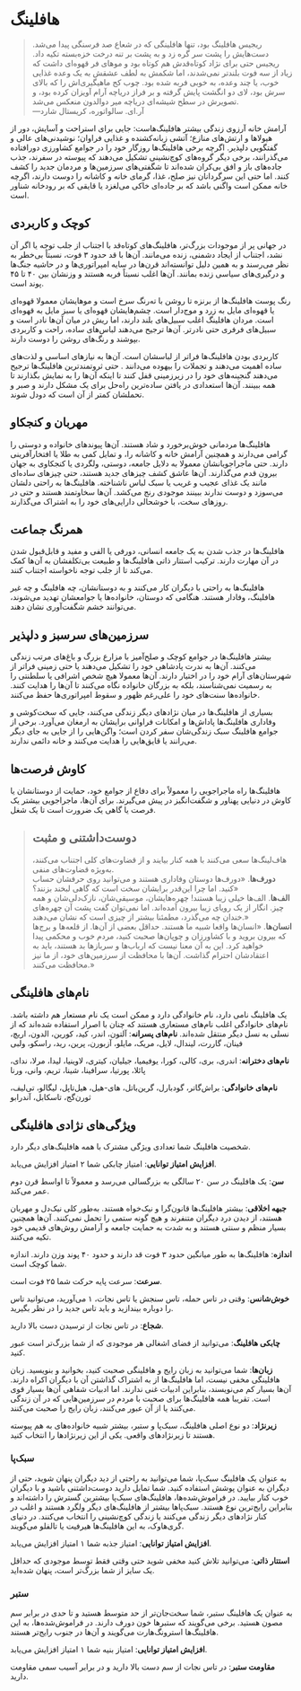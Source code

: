 # هافلینگ
> ریجیس هافلینگ بود، تنها هافلینگی که در شعاع صد فرسنگی پیدا می‌شد. دست‌هایش را پشت سر گره زد و به پشت بر تنه درخت خزه‌بسته تکیه داد. ریجیس حتی برای نژاد کوتاه‌قدش هم کوتاه بود و موهای فر قهوه‌ای داشت که زیاد از سه فوت بلندتر نمی‌شدند، اما شکمش به لطف عشقش به یک وعده غذایی خوب، یا چند وعده، به خوبی فربه شده بود. چوب کج ماهیگیری‌اش را که بالای سرش بود، لای دو انگشت پایش گرفته و بر فراز دریاچه آرام آویزان کرده بود، و تصویرش در سطح شیشه‌ای دریاچه میر دوالدون منعکس  می‌شد.  
—آر.ای. سالواتوره، کریستال شارد

آرامش خانه آرزوی زندگی بیشتر هافلینگ‌هاست: جایی برای استراحت و آسایش، دور از هیولاها و ارتش‌های منازع؛ آتشی زبانه‌کشنده و غذایی فراوان؛ نوشیدنی‌های عالی و گفتگویی دلپذیر. اگرچه برخی هافلینگ‌ها روزگار خود را در جوامع کشاورزی دورافتاده می‌گذرانند، برخی دیگر گروه‌های کوچ‌نشینی تشکیل می‌دهند که پیوسته در سفرند، جذب جاده‌های باز و افق بی‌کران شده‌اند تا شگفتی‌های سرزمین‌ها و مردمان جدید را کشف کنند. اما حتی این سرگردانان نیز صلح، غذا، گرمای خانه و کاشانه را دوست دارند، اگرچه خانه ممکن است واگنی باشد که بر جاده‌ای خاکی می‌لغزد یا قایقی که بر رودخانه شناور است.

## کوچک و کاربردی
در جهانی پر از موجودات بزرگ‌تر، هافلینگ‌های کوتاه‌قد با اجتناب از جلب توجه یا اگر آن نشد، اجتناب از ایجاد دشمنی، زنده می‌مانند. آن‌ها با قد حدود ۳ فوت، نسبتاً بی‌خطر به نظر می‌رسند و به همین دلیل توانسته‌اند قرن‌ها در سایه امپراتوری‌ها و در حاشیه جنگ‌ها و درگیری‌های سیاسی زنده بمانند. آن‌ها اغلب نسبتاً فربه هستند و وزنشان بین ۴۰ تا ۴۵ پوند است.

رنگ پوست هافلینگ‌ها از برنزه تا روشن با ته‌رنگ سرخ است و موهایشان معمولا قهوه‌ای یا قهوه‌ای مایل به زرد و موج‌دار است. چشم‌هایشان قهوه‌ای یا سبز مایل به قهوه‌ای است. مردان هافلینگ اغلب سبیل‌های بلند دارند، اما ریش در میان آن‌ها نادر است و سبیل‌های فرفری حتی نادرتر. آن‌ها ترجیح می‌دهند لباس‌های ساده، راحت و کاربردی بپوشند و رنگ‌های روشن را دوست دارند.

کاربردی بودن هافلینگ‌ها فراتر از لباسشان است. آن‌ها به نیازهای اساسی و لذت‌های ساده اهمیت می‌دهند و تجملات را بیهوده می‌دانند . حتی ثروتمندترین هافلینگ‌ها ترجیح‌ می‌دهند گنجینه‌های خود را در زیرزمینی قفل کنند تا اینکه آن‌ها را به نمایش بگذارند تا همه ببینند. آن‌ها استعدادی در یافتن ساده‌ترین راه‌حل برای یک مشکل دارند و صبر و تحملشان کمتر از آن است که دودل شوند.

## مهربان و کنجکاو
هافلینگ‌ها مردمانی خوش‌برخورد و شاد هستند. آن‌ها پیوندهای خانواده و دوستی را گرامی می‌دارند و همچنین آرامش خانه و کاشانه را، و تمایل کمی به طلا یا افتخارآفرینی دارند. حتی ماجراجویانشان معمولا به دلایل جامعه، دوستی، ولگردی یا کنجکاوی به جهان بیرون قدم می‌گذارند. آن‌ها عاشق کشف چیزهای جدید هستند، حتی چیزهای ساده‌ای مانند یک غذای عجیب و غریب یا سبک لباس ناشناخته.
هافلینگ‌ها به راحتی دلشان می‌سوزد و دوست ندارند ببینند موجودی رنج می‌کشد. آن‌ها سخاوتمند هستند و حتی در روزهای سخت، با خوشحالی دارایی‌های خود را به اشتراک می‌گذارند.

## همرنگ جماعت
هافلینگ‌ها در جذب شدن به یک جامعه انسانی، دورفی یا الفی و مفید و قابل‌قبول شدن در آن مهارت دارند. ترکیب استتار ذاتی هافلینگ‌ها و طبیعت بی‌تکلفشان به آن‌ها کمک می‌کند تا از جلب توجه ناخواسته اجتناب کنند.

هافلینگ‌ها به راحتی با دیگران کار می‌کنند و به دوستانشان، چه هافلینگ و چه غیر هافلینگ، وفادار هستند. هنگامی که دوستان، خانواده‌ها یا جوامعشان تهدید می‌شوند، می‌توانند خشم شگفت‌آوری نشان دهند.

## سرزمین‌های سرسبز و دلپذیر
بیشتر هافلینگ‌ها در جوامع کوچک و صلح‌آمیز با مزارع بزرگ و باغ‌های مرتب زندگی می‌کنند. آن‌ها به ندرت پادشاهی خود را تشکیل می‌دهند یا حتی زمینی فراتر از شهرستان‌های آرام خود را در اختیار دارند. آن‌ها معمولا هیچ شخص اشرافی یا سلطنتی را به رسمیت نمی‌شناسند، بلکه به بزرگان خانواده نگاه می‌کنند تا آن‌ها را هدایت کنند. خانواده‌ها سنت‌های خود را علی‌رغم ظهور و سقوط امپراتوری‌ها حفظ می‌کنند.

بسیاری از هافلینگ‌ها در میان نژادهای دیگر زندگی می‌کنند، جایی که سخت‌کوشی و وفاداری هافلینگ‌ها پاداش‌ها و امکانات فراوانی برایشان به ارمغان می‌آورد. برخی از جوامع هافلینگ سبک زندگی‌شان سفر کردن است؛ واگن‌هایی را از جایی به جای دیگر می‌رانند یا قایق‌هایی را هدایت می‌کنند و خانه دائمی ندارند.

## کاوش فرصت‌ها
هافلینگ‌ها راه ماجراجویی را معمولاً برای دفاع از جوامع خود، حمایت از دوستانشان یا کاوش در دنیایی پهناور و شگفت‌انگیز در پیش می‌گیرند. برای آن‌ها، ماجراجویی بیشتر یک فرصت یا گاهی یک ضرورت است تا یک شغل.

> ## دوست‌داشتنی و مثبت
> هاف‌لینگ‌ها سعی می‌کنند با همه کنار بیایند و از قضاوت‌های کلی اجتناب می‌کنند، به‌ویژه قضاوت‌های منفی.  
**دورف‌ها**. «دورف‌ها دوستان وفاداری هستند و می‌توانید روی حرفشان حساب کنید. اما چرا این‌قدر برایشان سخت است که گاهی لبخند بزنند؟»  
**الف‌ها**. الف‌ها خیلی زیبا هستند! چهره‌هایشان، موسیقی‌شان، نازک‌دلی‌شان و همه چیز. انگار از یک رویای زیبا بیرون آمده‌اند. اما نمی‌توان گفت پشت آن چهره‌های خندان چه می‌گذرد، مطمئنا بیشتر از چیزی است که نشان می‌دهند.»  
**انسان‌ها**. «انسان‌ها واقعا شبیه ما هستند. حداقل بعضی از آن‌ها. از قلعه‌ها و برج‌ها که بیرون بروید و با کشاورزان و چوپان‌ها صحبت کنید، مردم خوب و محکمی پیدا خواهید کرد. این به آن معنا نیست که ارباب‌ها و سربازها بد هستند، باید به اعتقادشان احترام گذاشت. آن‌ها با محافظت از سرزمین‌های خود، از ما نیز محافظت می‌کنند.»

## نام‌های هافلینگی
یک هافلینگ نامی دارد، نام خانوادگی دارد و ممکن است یک نام مستعار هم داشته باشد. نام‌های خانوادگی اغلب نام‌های مستعاری هستند که چنان با اصرار استفاده شده‌اند که از نسلی به نسل دیگر منتقل شده‌اند.
**نام‌های پسرانه**: آلتون، اندر، کید، کورین، الدون، اریچ، فینان، گاررت، لیندال، لایل، مریک، مایلو، آزبورن، پرین، رید، راسکو، ولبی

**نام‌های دخترانه**: اندری، بری، کالی، کورا، یوفیمیا، جیلیان، کیتری، لاوینیا، لیدا، مرلا، ندای، پائلا، پورتیا، سرافینا، شینا، تریم، وانی، ورنا

**نام‌های خانوادگی**: براش‌گاتر، گودبارل، گرین‌باتل، های-هیل، هیل‌تاپل، لیگالو، تی‌لیف، ثورن‌گج، تاسکابل، آندرابو

## ویژگی‌های نژادی هافلینگی
شخصیت هافلینگ شما تعدادی ویژگی مشترک با همه هافلینگ‌های دیگر دارد.  

**افزایش امتیاز توانایی**: امتیاز چابکی شما ۲ امتیاز افزایش می‌یابد.

**سن**: یک هافلینگ در سن ۲۰ سالگی به بزرگسالی می‌رسد و معمولاً تا اواسط قرن دوم عمر می‌کند.

**جبهه اخلاقی**: بیشتر هافلینگ‌ها قانون‌گرا و نیک‌خواه هستند. به‌طور کلی نیک‌دل و مهربان هستند، از دیدن درد دیگران متنفرند و هیچ گونه ستمی را تحمل نمی‌کنند. آن‌ها همچنین بسیار منظم و سنتی هستند و به شدت به حمایت جامعه و آرامش روش‌های قدیمی خود تکیه می‌کنند.

**اندازه**: هافلینگ‌ها به طور میانگین حدود ۳ فوت قد دارند و حدود ۴۰ پوند وزن دارند. اندازه شما کوچک است.

**سرعت**: سرعت پایه حرکت شما ۲۵ فوت است.

**خوش‌شانس**: وقتی در تاس حمله، تاس سنجش یا تاس نجات، ۱ می‌آورید، می‌توانید تاس را دوباره بیندازید و باید تاس جدید را در نظر بگیرید.

**شجاع**: در تاس نجات از ترسیدن دست بالا دارید.

**چابکی هافلینگ**: می‌توانید از فضای اشغالی هر موجودی که از شما بزرگ‌تر است عبور کنید.

**زبان‌ها**: شما می‌توانید به زبان رایج و هافلینگی صحبت کنید، بخوانید و بنویسید. زبان هافلینگی مخفی نیست، اما هافلینگ‌ها از به اشتراک گذاشتن آن با دیگران اکراه دارند. آن‌ها بسیار کم می‌نویسند، بنابراین ادبیات غنی ندارند. اما ادبیات شفاهی آن‌ها بسیار قوی است. تقریبا همه هافلینگ‌ها برای صحبت با مردم در سرزمین‌هایی که در آن زندگی می‌کنند یا از آن عبور می‌کنند، زبان رایج را صحبت می‌کنند.

**زیرنژاد**: دو نوع اصلی هافلینگ، سبک‌پا و ستبر، بیشتر شبیه خانواده‌های به هم پیوسته هستند تا زیرنژادهای واقعی. یکی از این زیرنژادها را انتخاب کنید.

### سبک‌پا
به عنوان یک هافلینگ سبک‌پا، شما می‌توانید به راحتی از دید دیگران پنهان شوید، حتی از دیگران به عنوان پوشش استفاده کنید. شما تمایل دارید دوست‌داشتنی باشید و با دیگران خوب کنار بیایید. در فراموش‌شده‌ها، هافلینگ‌های سبک‌پا بیشترین گسترش را داشته‌اند و بنابراین رایج‌ترین نوع هستند.
سبک‌پا‌ها بیشتر از هافلینگ‌های دیگر ولگرد هستند و اغلب در کنار نژادهای دیگر زندگی می‌کنند یا زندگی کوچ‌نشینی را انتخاب می‌کنند. در دنیای گری‌هاوک، به این هافلینگ‌ها هیرفیت یا تالفلو می‌گویند.

**افزایش امتیاز توانایی**: امتیاز جذبه  شما ۱ امتیاز افزایش می‌یابد.

**استتار ذاتی**: می‌توانید تلاش کنید مخفی شوید حتی وقتی فقط توسط موجودی که حداقل یک سایز از شما بزرگ‌تر است، پنهان شده‌اید.

### ستبر
به عنوان یک هافلینگ ستبر، شما سخت‌جان‌تر از حد متوسط هستید و تا حدی در برابر سم مصون هستید. برخی می‌گویند که ستبر‌ها خون دورف دارند. در فراموش‌شده‌ها، به این هافلینگ‌ها استرونگ‌هارت می‌گویند و آن‌ها در جنوب رایج‌تر هستند.

**افزایش امتیاز توانایی**: امتیاز بنیه شما ۱ امتیاز افزایش می‌یابد.

**مقاومت ستبر**: در تاس نجات از سم دست بالا دارید و در برابر آسیب سمی مقاومت دارید.

